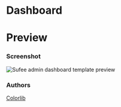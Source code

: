 # Dashboard

# Preview

### Screenshot

![Sufee admin dashboard template preview](https://)


### Authors
[Colorlib](https://colorlib.com)

